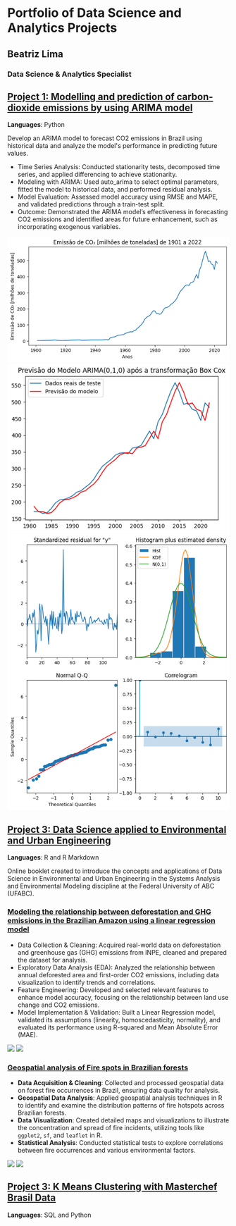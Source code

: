# Portfolio of Data Science and Analytics Projects
## Beatriz Lima
### Data Science & Analytics Specialist

## [Project 1: Modelling and prediction of carbon-dioxide emissions by using ARIMA model](https://github.com/be4lima/ARIMA_CO2_BR)
**Languages**: Python

Develop an ARIMA model to forecast CO2 emissions in Brazil using historical data and analyze the model's performance in predicting future values.

- Time Series Analysis: Conducted stationarity tests, decomposed time series, and applied differencing to achieve stationarity.
- Modeling with ARIMA: Used auto_arima to select optimal parameters, fitted the model to historical data, and performed residual analysis.
- Model Evaluation: Assessed model accuracy using RMSE and MAPE, and validated predictions through a train-test split.
- Outcome: Demonstrated the ARIMA model’s effectiveness in forecasting CO2 emissions and identified areas for future enhancement, such as incorporating exogenous variables.

![CO2 Emission from 1901 to 2022](./images/1ConsumoCO21901a2022.png)
![Prediction of the model ARIMA (0,1,0)](https://github.com/be4lima/Beatriz_Portfolio/blob/main/images/7PredictionARIMA010.png)
![Diagnostics of the model ARIMA (0,1,0)](https://github.com/be4lima/Beatriz_Portfolio/blob/main/images/8Diagnostics.png)

## [Project 3: Data Science applied to Environmental and Urban Engineering](https://be4lima.github.io/TG-Beatriz-Lima/) 
**Languages**: R and R Markdown

Online booklet created to introduce the concepts and applications of Data Science in Environmental and Urban Engineering in the Systems Analysis and Environmental Modeling discipline at the Federal University of ABC (UFABC).

### [Modeling the relationship between deforestation and GHG emissions in the Brazilian Amazon using a linear regression model](https://be4lima.github.io/TG-Beatriz-Lima/aplica%C3%A7%C3%A3o-1.html)
- Data Collection & Cleaning: Acquired real-world data on deforestation and greenhouse gas (GHG) emissions from INPE, cleaned and prepared the dataset for analysis.
- Exploratory Data Analysis (EDA): Analyzed the relationship between annual deforested area and first-order CO2 emissions, including data visualization to identify trends and correlations.
- Feature Engineering: Developed and selected relevant features to enhance model accuracy, focusing on the relationship between land use change and CO2 emissions.
- Model Implementation & Validation: Built a Linear Regression model, validated its assumptions (linearity, homoscedasticity, normality), and evaluated its performance using R-squared and Mean Absolute Error (MAE).
<img src="https://be4lima.github.io/TG-Beatriz-Lima/TG-Beatriz-Lima_files/figure-html/4-10-1.png" width="400" />
<img src="https://be4lima.github.io/TG-Beatriz-Lima/TG-Beatriz-Lima_files/figure-html/4-6-2.png" width="400" />


### [Geospatial analysis of Fire spots in Brazilian forests](https://be4lima.github.io/TG-Beatriz-Lima/aplica%C3%A7%C3%B5es.html#pontos-de-inc%C3%AAndio-nas-florestas-brasileiras)
  - **Data Acquisition & Cleaning**: Collected and processed geospatial data on forest fire occurrences in Brazil, ensuring data quality for analysis.
  - **Geospatial Data Analysis**: Applied geospatial analysis techniques in R to identify and examine the distribution patterns of fire hotspots across Brazilian forests.
  - **Data Visualization**: Created detailed maps and visualizations to illustrate the concentration and spread of fire incidents, utilizing tools like `ggplot2`, `sf`, and `leaflet` in R.
  - **Statistical Analysis**: Conducted statistical tests to explore correlations between fire occurrences and various environmental factors.

<img src="https://be4lima.github.io/TG-Beatriz-Lima/TG-Beatriz-Lima_files/figure-html/6-18-1.png" width="400" />
<img src="https://be4lima.github.io/TG-Beatriz-Lima/TG-Beatriz-Lima_files/figure-html/6-26-1.png" width="400" />

## [Project 3: K Means Clustering with Masterchef Brasil Data]()
**Languages**: SQL and Python





